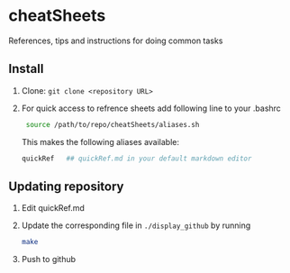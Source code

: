# cheatSheets

References, tips and instructions for doing common tasks

## Install

1. Clone: ```git clone <repository URL>```

2. For quick access to refrence sheets add following line to your .bashrc

   ```bash
    source /path/to/repo/cheatSheets/aliases.sh
   ```

   This makes the following aliases available:

   ```bash
   quickRef   ## quickRef.md in your default markdown editor
   ```



## Updating repository

1. Edit quickRef.md

2. Update the corresponding file in ```./display_github``` by running

   ```bash
   make
   ```

3. Push to github

   

